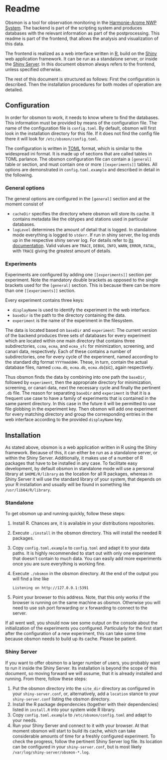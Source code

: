 # Readme
Obsmon is a tool for observation monitoring in the [Harmonie-Arome NWP
System](http://hirlam.org/). The backend is part of the scripting system
and produces databases with the relevant information as part of the
postprocessing. This readme is part of the frontend, that allows the
analysis and visualization of this data.

The frontend is realized as a web interface written in
[R](https://www.r-project.org/), build on the
[Shiny](https://shiny.rstudio.com/) web application framework.
It can be run as a standalone server, or inside the [Shiny
Server](https://www.rstudio.com/products/shiny/shiny-server/).
In this document obsmon always refers to the frontend, unless specified
otherwise.

The rest of this document is structured as follows: First the configuration
is described. Then the installation procedures for both modes of operation are
detailed.


## Configuration
In order for obsmon to work, it needs to know where to find the databases.
This information must be provided by means of the configuration file.
The name of the configuration file is `config.toml`. By default, obsmon will
first look in the installation directory for this file. If it does not find
the config file there it will look for `/etc/obsmon/config.toml`.

The configuration is written in [TOML](https://github.com/toml-lang/toml)
format, which is similar to the widespread ini format. It is made up of sections
that are called tables in TOML parlance.
The obsmon configuration file can contain a `[general]` table or section, and must
contain one or more `[[experiments]]` tables. All options are demonstrated in
`config.toml.example` and described in detail in the following.

### General options
The general options are configured in the `[general]` section and at the moment
consist of

- `cacheDir` specifies the directory where obsmon will store its cache. It
  contains metadata like the obtypes and stations used in particular databases.
- `logLevel` determines the amount of detail that is logged. In standalone mode
  everything is logged to `stderr`. If run in shiny server, the log ends up in
  the respective shiny server log. For details refer to [its
  documentation](http://docs.rstudio.com/shiny-server/#logging-and-analytics).
  Valid values are `TRACE`, `DEBUG`, `INFO`, `WARN`, `ERROR`, `FATAL`, with
  `TRACE` giving the greatest amount of details.

### Experiments
Experiments are configured by adding one `[[experiments]]` section per
experiment. Note the mandatory double brackets as opposed to the single brackets
used for the `[general]` section. This is because there can be more than one
`[[experiments]]` section.

Every experiment contains three keys:

- `displayName` is used to identify the experiment in the web interface.
- `baseDir` is the path to the directory containing the data.
- `experiment` is the name of the experiment in the filesystem.

The data is located based on `baseDir` and `experiment`: The current version of
the backend produces three sets of databases for every experiment which are
located within one main directory that contains three subdirectories, `ccma`,
`ecma`, and `ecma_sfc` for minimization, screening, and canari data,
respectively. Each of these contains a number of subdirectories, one
for every cycle of the experiment, named according to the standard dtg format
`YYYYmmddHH`. These, in turn, contain the actual database files, named
`ccma.db`, `ecma.db`, `ecma.db`(sic), again respectively.

Thus obsmon finds the data by combining into one path the `baseDir`, followed by
`experiment`, then the appropriate directory for minimization, screening, or
canari data, next the necessary cycle and finally the pertinent `.db` file.
The reason for separating `baseDir` and `experiment` is that it is a frequent
use case to have a family of experiments that is contained in the same parent
directory. In this case in the future it will be permitted to use file globbing
in the experiment key. Then obsmon will add one experiment for every matching
directory and group the corresponding entries in the web interface according to
the provided `displayName` key.


## Installation
As stated above, obsmon is a web application written in R using the Shiny
framework. Because of this, it can either be run as a standalone server, or
within the Shiny Server. Additionally, it makes use of a number of R packages
that have to be installed in any case. To facilitate easy development, by
default obsmon in standalone mode will use a personal library at
`$HOME/R/library` as the location for all R packages, whereas in Shiny Server it
will use the standard library of your system, that depends on your R
installation and usually will be found in something like
`/usr/lib64/R/library`.

### Standalone
To get obsmon up and running quickly, follow these steps:

1. Install R. Chances are, it is available in your distributions repositories.
2. Execute `./install` in the obsmon directory. This will install the needed R
   packages.
3. Copy `config.toml.example` to `config.toml` and adapt it to your data paths.
   It is highly recommended to start out with only one experiment that doesn't
   contain to much data. You can easily add more experiments once you are sure
   everything is working fine.
4. Execute `./obsmon` in the obsmon directory. At the end of the output you will
   find a line like

   ```
   Listening on http://127.0.0.1:5391
   ```

5. Point your browser to this address. Note, that this only works if the browser
   is running on the same machine as obsmon. Otherwise you will need to use ssh
   port forwarding or x forwarding to connect to the server.

If all went well, you should now see some output on the console about the
initialization of the experiments you configured. Particularly for the first
start after the configuration of a new experiment, this can take some time
because obsmon needs to build up its cache. Please be patient.

### Shiny Server
If you want to offer obsmon to a larger number of users, you probably want to
run it inside the Shiny Server. Its installation is beyond the scope of this
document, so moving forward we will assume, that it is already installed and
running.
From there, follow these steps:

1. Put the obsmon directory into the `site_dir` directory as configured in your
   `shiny-server.conf`, or, alternatively, add a `location` stance to your
   `shiny-server.conf` listing the obsmon directory.
2. Install the R package dependencies (together with their dependencies) listed
   in `install.R` into your system wide R library.
3. Copy `config.toml.example` to `/etc/obsmon/config.toml` and adapt to your
   needs.
4. Run your Shiny Server and connect to it with your browser. At that moment
   obsmon will start to build its cache, which can take considerable amounts of
   time for a freshly configured experiment. To check the progress, follow the
   pertinent Shiny Server log file. Its location can be configured in your
   `shiny-server.conf`, but is most likely
   `/var/log/shiny-server/obsmon-*.log`.
